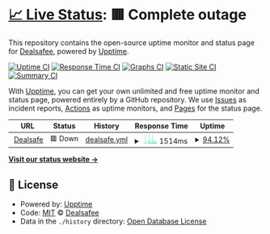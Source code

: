 # [📈 Live Status](https://Dealsafee.github.io/ds-uptime): <!--live status--> **🟥 Complete outage**

This repository contains the open-source uptime monitor and status page for [Dealsafee](https://Dealsafee.github.io/ds-uptime), powered by [Upptime](https://github.com/upptime/upptime).

[![Uptime CI](https://github.com/Dealsafee/ds-uptime/workflows/Uptime%20CI/badge.svg)](https://github.com/Dealsafee/ds-uptime/actions?query=workflow%3A%22Uptime+CI%22)
[![Response Time CI](https://github.com/Dealsafee/ds-uptime/workflows/Response%20Time%20CI/badge.svg)](https://github.com/Dealsafee/ds-uptime/actions?query=workflow%3A%22Response+Time+CI%22)
[![Graphs CI](https://github.com/Dealsafee/ds-uptime/workflows/Graphs%20CI/badge.svg)](https://github.com/Dealsafee/ds-uptime/actions?query=workflow%3A%22Graphs+CI%22)
[![Static Site CI](https://github.com/Dealsafee/ds-uptime/workflows/Static%20Site%20CI/badge.svg)](https://github.com/Dealsafee/ds-uptime/actions?query=workflow%3A%22Static+Site+CI%22)
[![Summary CI](https://github.com/Dealsafee/ds-uptime/workflows/Summary%20CI/badge.svg)](https://github.com/Dealsafee/ds-uptime/actions?query=workflow%3A%22Summary+CI%22)

With [Upptime](https://upptime.js.org), you can get your own unlimited and free uptime monitor and status page, powered entirely by a GitHub repository. We use [Issues](https://github.com/Dealsafee/ds-uptime/issues) as incident reports, [Actions](https://github.com/Dealsafee/ds-uptime/actions) as uptime monitors, and [Pages](https://Dealsafee.github.io/ds-uptime) for the status page.

<!--start: status pages-->
<!-- This summary is generated by Upptime (https://github.com/upptime/upptime) -->
<!-- Do not edit this manually, your changes will be overwritten -->
<!-- prettier-ignore -->
| URL | Status | History | Response Time | Uptime |
| --- | ------ | ------- | ------------- | ------ |
| <img alt="" src="https://icons.duckduckgo.com/ip3/www.dealsafe.in.ico" height="13"> [Dealsafe](https://www.dealsafe.in/) | 🟥 Down | [dealsafe.yml](https://github.com/Dealsafe/ds-uptime/commits/HEAD/history/dealsafe.yml) | <details><summary><img alt="Response time graph" src="./graphs/dealsafe/response-time-week.png" height="20"> 1514ms</summary><br><a href="https://Dealsafe.github.io/ds-uptime/history/dealsafe"><img alt="Response time 537" src="https://img.shields.io/endpoint?url=https%3A%2F%2Fraw.githubusercontent.com%2FDealsafe%2Fds-uptime%2FHEAD%2Fapi%2Fdealsafe%2Fresponse-time.json"></a><br><a href="https://Dealsafe.github.io/ds-uptime/history/dealsafe"><img alt="24-hour response time 1172" src="https://img.shields.io/endpoint?url=https%3A%2F%2Fraw.githubusercontent.com%2FDealsafe%2Fds-uptime%2FHEAD%2Fapi%2Fdealsafe%2Fresponse-time-day.json"></a><br><a href="https://Dealsafe.github.io/ds-uptime/history/dealsafe"><img alt="7-day response time 1514" src="https://img.shields.io/endpoint?url=https%3A%2F%2Fraw.githubusercontent.com%2FDealsafe%2Fds-uptime%2FHEAD%2Fapi%2Fdealsafe%2Fresponse-time-week.json"></a><br><a href="https://Dealsafe.github.io/ds-uptime/history/dealsafe"><img alt="30-day response time 1001" src="https://img.shields.io/endpoint?url=https%3A%2F%2Fraw.githubusercontent.com%2FDealsafe%2Fds-uptime%2FHEAD%2Fapi%2Fdealsafe%2Fresponse-time-month.json"></a><br><a href="https://Dealsafe.github.io/ds-uptime/history/dealsafe"><img alt="1-year response time 530" src="https://img.shields.io/endpoint?url=https%3A%2F%2Fraw.githubusercontent.com%2FDealsafe%2Fds-uptime%2FHEAD%2Fapi%2Fdealsafe%2Fresponse-time-year.json"></a></details> | <details><summary><a href="https://Dealsafe.github.io/ds-uptime/history/dealsafe">94.12%</a></summary><a href="https://Dealsafe.github.io/ds-uptime/history/dealsafe"><img alt="All-time uptime 88.92%" src="https://img.shields.io/endpoint?url=https%3A%2F%2Fraw.githubusercontent.com%2FDealsafe%2Fds-uptime%2FHEAD%2Fapi%2Fdealsafe%2Fuptime.json"></a><br><a href="https://Dealsafe.github.io/ds-uptime/history/dealsafe"><img alt="24-hour uptime 90.48%" src="https://img.shields.io/endpoint?url=https%3A%2F%2Fraw.githubusercontent.com%2FDealsafe%2Fds-uptime%2FHEAD%2Fapi%2Fdealsafe%2Fuptime-day.json"></a><br><a href="https://Dealsafe.github.io/ds-uptime/history/dealsafe"><img alt="7-day uptime 94.12%" src="https://img.shields.io/endpoint?url=https%3A%2F%2Fraw.githubusercontent.com%2FDealsafe%2Fds-uptime%2FHEAD%2Fapi%2Fdealsafe%2Fuptime-week.json"></a><br><a href="https://Dealsafe.github.io/ds-uptime/history/dealsafe"><img alt="30-day uptime 98.05%" src="https://img.shields.io/endpoint?url=https%3A%2F%2Fraw.githubusercontent.com%2FDealsafe%2Fds-uptime%2FHEAD%2Fapi%2Fdealsafe%2Fuptime-month.json"></a><br><a href="https://Dealsafe.github.io/ds-uptime/history/dealsafe"><img alt="1-year uptime 99.70%" src="https://img.shields.io/endpoint?url=https%3A%2F%2Fraw.githubusercontent.com%2FDealsafe%2Fds-uptime%2FHEAD%2Fapi%2Fdealsafe%2Fuptime-year.json"></a></details>

<!--end: status pages-->

[**Visit our status website →**](https://Dealsafee.github.io/ds-uptime)

## 📄 License

- Powered by: [Upptime](https://github.com/upptime/upptime)
- Code: [MIT](./LICENSE) © [Dealsafee](https://Dealsafee.github.io/ds-uptime)
- Data in the `./history` directory: [Open Database License](https://opendatacommons.org/licenses/odbl/1-0/)
